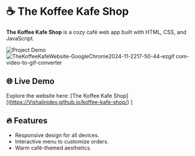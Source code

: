 # ☕ The Koffee Kafe Shop

**The Koffee Kafe Shop** is a cozy café web app built with HTML, CSS, and JavaScript.  

![Project Demo](./assets/koffee-demo.gif)  ![TheKoffeeKafeWebsite-GoogleChrome2024-11-2217-50-44-ezgif com-video-to-gif-converter](https://github.com/user-attachments/assets/7cc1c67b-ddd4-4959-b994-31e4300de378)


## 🌐 Live Demo  
Explore the website here: [The Koffee Kafe Shop][(https://Vishalinidev.github.io/koffee-kafe-shop/)  ]

## 🔥 Features  
- Responsive design for all devices.  
- Interactive menu to customize orders.  
- Warm café-themed aesthetics.  
